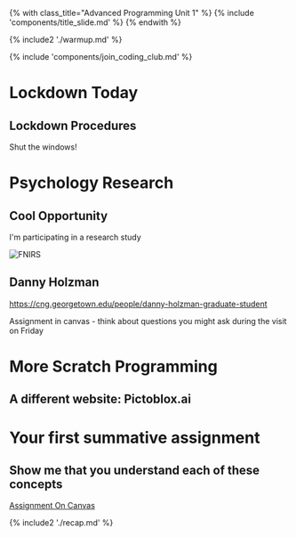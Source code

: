 {% with class_title="Advanced Programming Unit 1" %}
{% include 'components/title_slide.md' %}
{% endwith %}

{% include2 './warmup.md' %}


{% include 'components/join_coding_club.md' %}


# Lockdown Today

## Lockdown Procedures
Shut the windows!


# Psychology Research

## Cool Opportunity
I'm participating in a research study

![FNIRS](../images/fnirs.jpg)


## Danny Holzman
https://cng.georgetown.edu/people/danny-holzman-graduate-student

Assignment in canvas - think about questions you might ask during the visit on Friday



# More Scratch Programming

## A different website: Pictoblox.ai




# Your first summative assignment

## Show me that you understand each of these concepts
[Assignment On Canvas](https://apsva.instructure.com/courses/105015/assignments/2095922?module_item_id=3917279)




{% include2 './recap.md' %}

